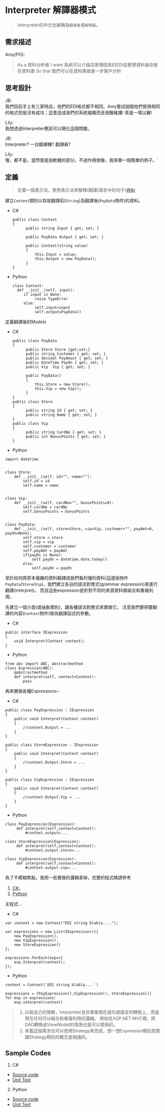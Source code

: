 # Interpreter 解譯器模式

> Interpreter的中文也被稱為`翻譯者`或`解釋器`。


## 需求描述

Amy(PO):
> As a 資料分析者
> I want 系統可以介接店家傳回來的EDI並整理資料後存放在資料庫
> So that 我們可以在資料庫做進一步客戶分析



## 思考設計

JB:<br> 
我們目前手上有三家特店，他們的EDI格式都不相同。Amy嘗試說服他們使用相同的格式但是沒有成功；這會造成我們的系統複雜而且很難維護! 真是一場災難!

Lily: <br>
我想透過Interpreter應該可以簡化這個問題。

JB: <br>
Interpreter? 一台翻譯機? 翻譯員?

Lily: <br>
喔，都不是，當然我是指軟體的部分。不過作用很像，我來舉一個簡單的例子。`



## 定義

> 定義一個表示法，使用表示法來解釋(翻譯)語言中的句子([Wiki](https://en.wikipedia.org/wiki/Interpreter_pattern)




建立`Context`類別以存放翻譯前(`String`)及翻譯後(`PayData`物件)的資料。

* C#

  ```
  public class Context
  {
        public string Input { get; set; }

        public PayData Output { get; set; }

        public Context(string value)
        {
            this.Input = value;
            this.Output = new PayData();
        }
  }
  ```

* Python
  
  ```
  class Context:
    def __init__(self, input):
       if input is None:
            raise TypeError
       else:     
            self.input=input
            self.output=PayData() 
  ```


定義翻譯後的Models

* C#

  ```
  public class PayData
  {
        public Store Store {get;set;}
        public string Customer { get; set; }
        public decimal PayAmout { get; set; }
        public DateTime PayOn { get; set; }
        public Vip  Vip { get; set; }

        public PayData()
        {
            this.Store = new Store();
            this.Vip = new Vip();
        }
  }
  public class Store
  {
        public string Id { get; set; }
        public string Name { get; set; }
  }
  public class Vip
  {
        public string CardNo { get; set; }      
        public int BonusPoints { get; set; }
  }
  ``` 

* Python

```
import datetime


class Store:
    def __init__(self, id="", name=""):
        self.id = id
        self.name = name


class Vip:
    def __init__(self, cardNo="", bonusPoints=0):
        self.cardNo = cardNo
        self.bonusPoints = bonusPoints


class PayData:
    def __init__(self, store=Store, vip=Vip, customer="", payAmt=0, payOn=None):
        self.store = store
        self.vip = vip
        self.customer = customer
        self.payAmt = payAmt
        if(payOn is None):
            self.payOn = datetime.date.today()
        else:
            self.payOn = payOn
```

至於如何將原本複雜的資料翻譯成我們看的懂的資料(這邊指物件`PayData`/`Store`/`Vip`)，我們建立各自的語法對應式(grammar expression)來進行翻譯(interpret)。
而且這些expression是針對不同的來源資料做組合和重複利用。

先建立一個介面(或抽象類別)，讓各種語法對應式來實做它。
注意我們要把要翻譯的內容(`Context`物件)做為翻譯函式的參數。

* C#

```
public interface IExpression
{
    void Interpret(Context context);
}
```

* Python

```
from abc import ABC, abstractmethod
class Expression(ABC):
    @abstractmethod
    def interpret(self, context=Context):
        pass
```


再來實做各種Expressions~

* C#

```
public class PayExpression : IExpression
{
    public void Interpret(Context context)
    {
        //context.Output = ...
    }
}

public class StoreExpression : IExpression
{
    public void Interpret(Context context)
    {
        //context.Output.Store = ...
    }
}

public class VipExpression : IExpression
{
    public void Interpret(Context context)
    {
        //context.Output.Vip = ...
    }
}
```

* Python

```
class PayExpression(Expression):
     def interpret(self,context=Context):
         #context.output=...

class StoreExpression(Expression):
     def interpret(self,context=Context):
         #context.output.store=...

class VipExpression(Expression):
     def interpret(self,context=Context):
         #context.output.vip=...
```

為了不模糊焦點，我把一些實做的邏輯拿掉，完整的程式碼請參考
1. [C#](https://github.com/KarateJB/DesignPattern.Sample/tree/master/CSharp/DP.Domain/Samples/Interpreter)。
2. [Python](https://github.com/KarateJB/DesignPattern.Sample/tree/master/Python/Samples/Interpreter)


主程式...

* C#

```
var context = new Context("EDI string blabla....");

var expressions = new List<IExpression>(){
    new PayExpression(),
    new VipExpression(),
    new StoreExpression()
};

expressions.ForEach(exp=>{
    exp.Interpret(context);
});
```

* Python

```
context = Context('EDI string blabla....')

expressions = [PayExpression(),VipExpression(), StoreExpression()]
for exp in expressions:
    exp.interpret(context)
```


> 1. 以我自己的理解，Interpreter並非單單用在語句或語言的轉換上，而是用在任何可以組合和重複利用的邏輯。 例如在ASP.NET MVC裡，將DAO轉換成ViewModel的情景也是可以使用的。
> 2. 本篇這個需求也可以使用Strategy來完成，想一想Expression類別其實跟Strategy類別的概念是相通的。



## Sample Codes

1. C#
- [Source code](https://github.com/KarateJB/DesignPattern.Sample/tree/master/CSharp/DP.Domain/Samples/Interpreter)
- [Unit Test](https://github.com/KarateJB/DesignPattern.Sample/blob/master/CSharp/DP.UnitTest/UtInterpreter.cs)

2. Python
- [Source code](https://github.com/KarateJB/DesignPattern.Sample/tree/master/Python/Samples/Interpreter)
- [Unit Test](https://github.com/KarateJB/DesignPattern.Sample/blob/master/Python/Samples/Interpreter/UtInterpreter.py)

